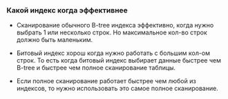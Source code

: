 ### Какой индекс когда эффективнее
  - Сканирование обычного B-tree индекса эффективно, когда нужно выбрать 1 или несколько строк. Но максимальное кол-во строк должно быть маленьким.

  - Битовый индекс хорош когда нужно работать с большим кол-ом строк. То есть когда битовый индекс выбирает данные быстрее чем B-tree и быстрее чем полное сканирование таблицы.

  - Если полное сканирование работает быстрее чем любой из индексов, то нужно использовать это самое полное сканирование.
  
  

